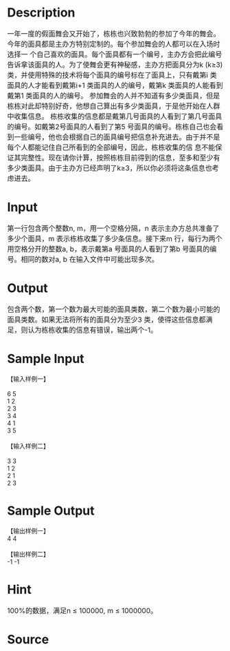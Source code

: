 
# Description

<div class="content"><p><span style="font-size: medium">一年一度的假面舞会又开始了，栋栋也兴致勃勃的参加了今年的舞会。今年的面具都是主办方特别定制的。每个参加舞会的人都可以在入场时选择一 个自己喜欢的面具。每个面具都有一个编号，主办方会把此编号告诉拿该面具的人。为了使舞会更有神秘感，主办方把面具分为k (k≥3)类，并使用特殊的技术将每个面具的编号标在了面具上，只有戴第i 类面具的人才能看到戴第i+1 类面具的人的编号，戴第k 类面具的人能看到戴第1 类面具的人的编号。 参加舞会的人并不知道有多少类面具，但是栋栋对此却特别好奇，他想自己算出有多少类面具，于是他开始在人群中收集信息。 栋栋收集的信息都是戴第几号面具的人看到了第几号面具的编号。如戴第2号面具的人看到了第5 号面具的编号。栋栋自己也会看到一些编号，他也会根据自己的面具编号把信息补充进去。由于并不是每个人都能记住自己所看到的全部编号，因此，栋栋收集的信 息不能保证其完整性。现在请你计算，按照栋栋目前得到的信息，至多和至少有多少类面具。由于主办方已经声明了k≥3，所以你必须将这条信息也考虑进去。</span></p></div>

# Input

<div class="content"><p><span style="font-size: medium">第一行包含两个整数n, m，用一个空格分隔，n 表示主办方总共准备了多少个面具，m 表示栋栋收集了多少条信息。接下来m 行，每行为两个用空格分开的整数a, b，表示戴第a 号面具的人看到了第b 号面具的编号。相同的数对a, b 在输入文件中可能出现多次。</span></p></div>

# Output

<div class="content"><p><span style="font-size: medium">包含两个数，第一个数为最大可能的面具类数，第二个数为最小可能的面具类数。如果无法将所有的面具分为至少3 类，使得这些信息都满足，则认为栋栋收集的信息有错误，输出两个-1。</span></p></div>

# Sample Input

<div class="content"><span class="sampledata">【输入样例一】<br/>
<br/>
6 5<br/>
1 2<br/>
2 3<br/>
3 4<br/>
4 1<br/>
3 5<br/>
<br/>
【输入样例二】<br/>
<br/>
3 3<br/>
1 2<br/>
2 1<br/>
2 3</span></div>

# Sample Output

<div class="content"><span class="sampledata">【输出样例一】<br/>
4 4<br/>
<br/>
【输出样例二】<br/>
-1 -1</span></div>

# Hint

<div class="content"><p></p><p><span style="font-size: medium">100%的数据，满足n ≤ 100000, m ≤ 1000000。 </span></p><p></p></div>

# Source

<div class="content"><p><a href="problemset.php?search="></a></p></div>

